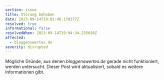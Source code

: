 ```yaml
---
section: issue
title: Störung behoben
date: 2023-09-14T19:01:40.170377Z
resolved: true
informational: false
resolvedWhen: 2023-09-14T19:04:34.235630Z
affected:
  - bloggenswertes.de
severity: disrupted
---
```

Mögliche Gründe, aus denen *bloggenswertes.de* gerade nicht funktioniert, werden untersucht. Dieser Post wird aktualisiert, sobald es weitere Informationen gibt.

        